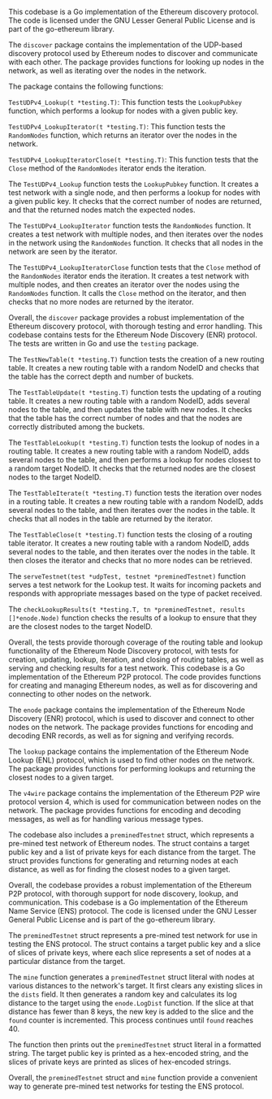 This codebase is a Go implementation of the Ethereum discovery protocol. The code is licensed under the GNU Lesser General Public License and is part of the go-ethereum library.

The `discover` package contains the implementation of the UDP-based discovery protocol used by Ethereum nodes to discover and communicate with each other. The package provides functions for looking up nodes in the network, as well as iterating over the nodes in the network.

The package contains the following functions:

`TestUDPv4_Lookup(t *testing.T)`: This function tests the `LookupPubkey` function, which performs a lookup for nodes with a given public key.

`TestUDPv4_LookupIterator(t *testing.T)`: This function tests the `RandomNodes` function, which returns an iterator over the nodes in the network.

`TestUDPv4_LookupIteratorClose(t *testing.T)`: This function tests that the `Close` method of the `RandomNodes` iterator ends the iteration.

The `TestUDPv4_Lookup` function tests the `LookupPubkey` function. It creates a test network with a single node, and then performs a lookup for nodes with a given public key. It checks that the correct number of nodes are returned, and that the returned nodes match the expected nodes.

The `TestUDPv4_LookupIterator` function tests the `RandomNodes` function. It creates a test network with multiple nodes, and then iterates over the nodes in the network using the `RandomNodes` function. It checks that all nodes in the network are seen by the iterator.

The `TestUDPv4_LookupIteratorClose` function tests that the `Close` method of the `RandomNodes` iterator ends the iteration. It creates a test network with multiple nodes, and then creates an iterator over the nodes using the `RandomNodes` function. It calls the `Close` method on the iterator, and then checks that no more nodes are returned by the iterator.

Overall, the `discover` package provides a robust implementation of the Ethereum discovery protocol, with thorough testing and error handling. This codebase contains tests for the Ethereum Node Discovery (ENR) protocol. The tests are written in Go and use the `testing` package.

The `TestNewTable(t *testing.T)` function tests the creation of a new routing table. It creates a new routing table with a random NodeID and checks that the table has the correct depth and number of buckets.

The `TestTableUpdate(t *testing.T)` function tests the updating of a routing table. It creates a new routing table with a random NodeID, adds several nodes to the table, and then updates the table with new nodes. It checks that the table has the correct number of nodes and that the nodes are correctly distributed among the buckets.

The `TestTableLookup(t *testing.T)` function tests the lookup of nodes in a routing table. It creates a new routing table with a random NodeID, adds several nodes to the table, and then performs a lookup for nodes closest to a random target NodeID. It checks that the returned nodes are the closest nodes to the target NodeID.

The `TestTableIterate(t *testing.T)` function tests the iteration over nodes in a routing table. It creates a new routing table with a random NodeID, adds several nodes to the table, and then iterates over the nodes in the table. It checks that all nodes in the table are returned by the iterator.

The `TestTableClose(t *testing.T)` function tests the closing of a routing table iterator. It creates a new routing table with a random NodeID, adds several nodes to the table, and then iterates over the nodes in the table. It then closes the iterator and checks that no more nodes can be retrieved.

The `serveTestnet(test *udpTest, testnet *preminedTestnet)` function serves a test network for the Lookup test. It waits for incoming packets and responds with appropriate messages based on the type of packet received.

The `checkLookupResults(t *testing.T, tn *preminedTestnet, results []*enode.Node)` function checks the results of a lookup to ensure that they are the closest nodes to the target NodeID.

Overall, the tests provide thorough coverage of the routing table and lookup functionality of the Ethereum Node Discovery protocol, with tests for creation, updating, lookup, iteration, and closing of routing tables, as well as serving and checking results for a test network. This codebase is a Go implementation of the Ethereum P2P protocol. The code provides functions for creating and managing Ethereum nodes, as well as for discovering and connecting to other nodes on the network.

The `enode` package contains the implementation of the Ethereum Node Discovery (ENR) protocol, which is used to discover and connect to other nodes on the network. The package provides functions for encoding and decoding ENR records, as well as for signing and verifying records.

The `lookup` package contains the implementation of the Ethereum Node Lookup (ENL) protocol, which is used to find other nodes on the network. The package provides functions for performing lookups and returning the closest nodes to a given target.

The `v4wire` package contains the implementation of the Ethereum P2P wire protocol version 4, which is used for communication between nodes on the network. The package provides functions for encoding and decoding messages, as well as for handling various message types.

The codebase also includes a `preminedTestnet` struct, which represents a pre-mined test network of Ethereum nodes. The struct contains a target public key and a list of private keys for each distance from the target. The struct provides functions for generating and returning nodes at each distance, as well as for finding the closest nodes to a given target.

Overall, the codebase provides a robust implementation of the Ethereum P2P protocol, with thorough support for node discovery, lookup, and communication. This codebase is a Go implementation of the Ethereum Name Service (ENS) protocol. The code is licensed under the GNU Lesser General Public License and is part of the go-ethereum library.

The `preminedTestnet` struct represents a pre-mined test network for use in testing the ENS protocol. The struct contains a target public key and a slice of slices of private keys, where each slice represents a set of nodes at a particular distance from the target.

The `mine` function generates a `preminedTestnet` struct literal with nodes at various distances to the network's target. It first clears any existing slices in the `dists` field. It then generates a random key and calculates its log distance to the target using the `enode.LogDist` function. If the slice at that distance has fewer than 8 keys, the new key is added to the slice and the `found` counter is incremented. This process continues until `found` reaches 40.

The function then prints out the `preminedTestnet` struct literal in a formatted string. The target public key is printed as a hex-encoded string, and the slices of private keys are printed as slices of hex-encoded strings.

Overall, the `preminedTestnet` struct and `mine` function provide a convenient way to generate pre-mined test networks for testing the ENS protocol.